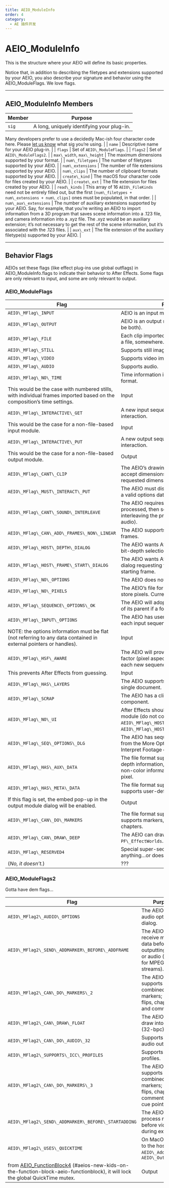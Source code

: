 ```yaml
---
title: AEIO_ModuleInfo
order: 4
category:
  - AE 插件开发
---
```


# AEIO_ModuleInfo

This is the structure where your AEIO will define its basic properties.

Notice that, in addition to describing the filetypes and extensions supported by your AEIO, you also describe your signature and behavior using the AEIO_ModuleFlags. We love flags.

---

## AEIO_ModuleInfo Members

| **Member** | **Purpose**                                |
| ---------- | ------------------------------------------ |
| `sig`      | A long, uniquely identifying your plug-in. |

Many developers prefer to use a decidedly Mac-ish four character code here.
Please [let us know](mailto:zlam%40adobe.com) what sig you’re using. |
| `name` | Descriptive name for your AEIO plug-in. |
| `flags` | Set of `AEIO\_ModuleFlags`. |
| `flags2` | Set of `AEIO\_ModuleFlags2`. |
| `max\_width`, `max\_height` | The maximum dimensions supported by your format. |
| `num\_filetypes` | The number of filetypes supported by your AEIO. |
| `num\_extensions` | The number of file extensions supported by your AEIO. |
| `num\_clips` | The number of clipboard formats supported by your AEIO. |
| `create\_kind` | The macOS four character code for files created by your AEIO. |
| `create\_ext` | The file extension for files created by your AEIO. |
| `read\_kinds` | This array of 16 `AEIO\_FileKinds` need not be entirely filled out, but the first `[num\_filetypes + num\_extensions + num\_clips]` ones must be populated, in that order. |
| `num\_aux\_extensions` | The number of auxiliary extensions supported by your AEIO.
Say, for example, that you’re writing an AEIO to import information from a 3D program that saves scene information into a .123 file, and camera information into a .xyz file.
The .xyz would be an auxiliary extension; it’s not necessary to get the rest of the scene information, but it’s associated with the .123 files. |
| `aux\_ext` | The file extension of the auxiliary filetype(s) supported by your AEIO. |

---

## Behavior Flags

AEIOs set these flags (like effect plug-ins use global outflags) in AEIO_ModuleInfo.flags to indicate their behavior to After Effects. Some flags are only relevant to input, and some are only relevant to output.

### AEIO_ModuleFlags

| **Flag**                                                                                                               | **Purpose**                                                                                                                                                        | **I or O?** |
| ---------------------------------------------------------------------------------------------------------------------- | ------------------------------------------------------------------------------------------------------------------------------------------------------------------ | ----------- |
| `AEIO\_MFlag\_INPUT`                                                                                                   | AEIO is an input module.                                                                                                                                           | Input!      |
| `AEIO\_MFlag\_OUTPUT`                                                                                                  | AEIO is an output module (one plug-in can be both).                                                                                                                | Output!     |
| `AEIO\_MFlag\_FILE`                                                                                                    | Each clip imported directly corresponds to a file, somewhere.                                                                                                      | Both        |
| `AEIO\_MFlag\_STILL`                                                                                                   | Supports still images, not video.                                                                                                                                  | Output      |
| `AEIO\_MFlag\_VIDEO`                                                                                                   | Supports video images, not stills.                                                                                                                                 | Output      |
| `AEIO\_MFlag\_AUDIO`                                                                                                   | Supports audio.                                                                                                                                                    | Output      |
| `AEIO\_MFlag\_NO\_TIME`                                                                                                | Time information isn’t part of the file format.                                                                                                                    |
| This would be the case with numbered stills, with individual frames imported based on the composition’s time settings. | Input                                                                                                                                                              |
| `AEIO\_MFlag\_INTERACTIVE\_GET`                                                                                        | A new input sequence necessitates user interaction.                                                                                                                |
| This would be the case for a non-file-based input module.                                                              | Input                                                                                                                                                              |
| `AEIO\_MFlag\_INTERACTIVE\_PUT`                                                                                        | A new output sequence necessitates user interaction.                                                                                                               |
| This would be the case for a non-file-based output module.                                                             | Output                                                                                                                                                             |
| `AEIO\_MFlag\_CANT\_CLIP`                                                                                              | The AEIO’s drawing functions cannot accept dimensions smaller than the requested dimensions.                                                                       | Input       |
| `AEIO\_MFlag\_MUST\_INTERACT\_PUT`                                                                                     | The AEIO must display a dialog box, even if a valid options data handle is available.                                                                              | Output      |
| `AEIO\_MFlag\_CANT\_SOUND\_INTERLEAVE`                                                                                 | The AEIO requires that all video data be processed, then sound data (instead of interleaving the processing the video and audio).                                  | Output      |
| `AEIO\_MFlag\_CAN\_ADD\_FRAMES\_NON\_LINEAR`                                                                           | The AEIO supports adding non-sequential frames.                                                                                                                    | Output      |
| `AEIO\_MFlag\_HOST\_DEPTH\_DIALOG`                                                                                     | The AEIO wants After Effects to display a bit-depth selection dialog.                                                                                              | Input       |
| `AEIO\_MFlag\_HOST\_FRAME\_START\_DIALOG`                                                                              | The AEIO wants After Effects to display a dialog requesting that the user specify a starting frame.                                                                | Input       |
| `AEIO\_MFlag\_NO\_OPTIONS`                                                                                             | The AEIO does not accept output options.                                                                                                                           | Output      |
| `AEIO\_MFlag\_NO\_PIXELS`                                                                                              | The AEIO’s file format doesn’t actually store pixels. Currently unused as of CS6.                                                                                  | (unused)    |
| `AEIO\_MFlag\_SEQUENCE\_OPTIONS\_OK`                                                                                   | The AEIO will adopt the sequence options of its parent if a folder is selected.                                                                                    | Input       |
| `AEIO\_MFlag\_INPUT\_OPTIONS`                                                                                          | The AEIO has user options associated with each input sequence.                                                                                                     |
| NOTE: the options information must be flat (not referring to any data contained in external pointers or handles).      | Input                                                                                                                                                              |
| `AEIO\_MFlag\_HSF\_AWARE`                                                                                              | The AEIO will provide horizontal scaling factor (pixel aspect ratio) information for each new sequence.                                                            |
| This prevents After Effects from guessing.                                                                             | Input                                                                                                                                                              |
| `AEIO\_MFlag\_HAS\_LAYERS`                                                                                             | The AEIO supports multiple layers in a single document.                                                                                                            | Input       |
| `AEIO\_MFlag\_SCRAP`                                                                                                   | The AEIO has a clipboard parsing component.                                                                                                                        | Input       |
| `AEIO\_MFlag\_NO\_UI`                                                                                                  | After Effects should display no UI for this module (do not combine this flag with `AEIO\_MFlag\_HOST\_DEPTH\_DIALOG` or `AEIO\_MFlag\_HOST\_FRAME\_START\_DIALOG`) | Input       |
| `AEIO\_MFlag\_SEQ\_OPTIONS\_DLG`                                                                                       | The AEIO has sequence options accessible from the More Options button in the Interpret Footage dialog.                                                             | Input       |
| `AEIO\_MFlag\_HAS\_AUX\_DATA`                                                                                          | The file format supported by the AEIO has depth information, normals, or some other non-color information related to each pixel.                                   | Input       |
| `AEIO\_MFlag\_HAS\_META\_DATA`                                                                                         | The file format supported by the AEIO supports user-definable metadata.                                                                                            |
| If this flag is set, the embed pop-up in the output module dialog will be enabled.                                     | Output                                                                                                                                                             |
| `AEIO\_MFlag\_CAN\_DO\_MARKERS`                                                                                        | The file format support by the AEIO supports markers, url flips, and/or chapters.                                                                                  | Output      |
| `AEIO\_MFlag\_CAN\_DRAW\_DEEP`                                                                                         | The AEIO can draw into 16bpc (“deep”) `PF\_EffectWorlds`.                                                                                                          | Input       |
| `AEIO\_MFlag\_RESERVED4`                                                                                               | Special super-secret flag. Doesn’t do anything…or does it?                                                                                                         |
| (_No, it doesn’t._)                                                                                                    | ???                                                                                                                                                                |

### AEIO_ModuleFlags2

Gotta have dem flags…

| **Flag**                                                                                                                                                          | **Purpose**                                                                                       | **I or O?** |
| ----------------------------------------------------------------------------------------------------------------------------------------------------------------- | ------------------------------------------------------------------------------------------------- | ----------- |
| `AEIO\_MFlag2\_AUDIO\_OPTIONS`                                                                                                                                    | The AEIO has an audio options dialog.                                                             | Output      |
| `AEIO\_MFlag2\_SEND\_ADDMARKER\_BEFORE\_ADDFRAME`                                                                                                                 | The AEIO wants to receive marker data before outputting video or audio (useful for MPEG streams). | Output      |
| `AEIO\_MFlag2\_CAN\_DO\_MARKERS\_2`                                                                                                                               | The AEIO supports combined markers; URL flips, chapters, and comments.                            | Output      |
| `AEIO\_MFlag2\_CAN\_DRAW\_FLOAT`                                                                                                                                  | The AEIO can draw into float (32-bpc) worlds.                                                     | Input       |
| `AEIO\_MFlag2\_CAN\_DO\_AUDIO\_32`                                                                                                                                | Supports 32-bit audio output.                                                                     | Output      |
| `AEIO\_MFlag2\_SUPPORTS\_ICC\_PROFILES`                                                                                                                           | Supports ICC profiles.                                                                            | Both        |
| `AEIO\_MFlag2\_CAN\_DO\_MARKERS\_3`                                                                                                                               | The AEIO supports combined markers; URL flips, chapters, comments, and cue points.                | Output      |
| `AEIO\_MFlag2\_SEND\_ADDMARKER\_BEFORE\_STARTADDING`                                                                                                              | The AEIO wants to process markers before video during export.                                     | Output      |
| `AEIO\_MFlag2\_USES\_QUICKTIME`                                                                                                                                   | On MacOS, prior to the host calling `AEIO\_AddFrame` or `AEIO\_OutputFrame`                       |
| from [AEIO_FunctionBlock4](new-kids-on-the-function-block.html) (#aeios-new-kids-on-the-function-block-aeio-functionblock), it will lock the global QuickTime mutex. | Output                                                                                            |
